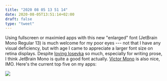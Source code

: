 ```yaml
---
title: "2020 08 05 13 51 14"
date: 2020-08-05T13:51:14+02:00
draft: false
type: "tweet"
---
```

Using fullscreen or maximied apps with this new "enlarged" font (JetBrain Mono Regular 13) is much welcome for my poor eyes --- not that I have any visual deficiency, but with age I came to appreciate a larger font size on retina displays. Despite [loving Iosevka](/micro/2020-01-24-16-49-36/) so much, especially for writing prose, I think JetBrain Mono is quite a good font actually. [Victor Mono](https://rubjo.github.io/victor-mono/) is also nice, IMO. Here's the current top five on my apps:

![](/img/2020-08-05-14-01-02.png)

